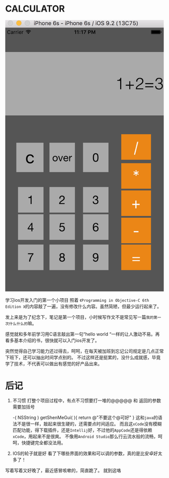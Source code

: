 

# CALCULATOR

![](art/demo.png)

学习ios开发入门的第一个小项目
照着 `《Programming in Objective-C 6th Edition 》`的内容敲了一遍，没有修改什么内容。虽然简陋，但最少运行起来了。

发上来是为了纪念下，笔记是第一个项目，小时候写作文不是常见写一篇`我的第一次什么什么的`嘛。

感觉就和多年前学习用C语言敲出第一句“hello world “一样的让人激动不易。再看多基本介绍的书，很快就可以入门ios开发了。


突然觉得自己学习能力还过得去，呵呵，在每天被加班到忘记公司规定是几点正常下班下，还可以抽出时间学点别的。
不过这样还是挺累的，没什么成就感，毕竟学了技术，不代表可以做出有感觉的好产品出来。

 


# 后记

1. 不习惯
打整个项目过程中，有点不习惯要打一堆的@@@@@ 和 返回的参数需要加括号   

	 -( NSString ) getShenMeGui( ){
		   return @"不要这个@可好" 
	 }
这和`java`的语法不是很一样，敲起来很生硬的，还需要点时间适应。
而且这`xCode`没有模糊匹配功能，得下载插件，还是`Intellij`好，不过他的`AppCode`还是得依赖`xCode`，用起来不是很爽。
不像用`Android Studio`那么行云流水般的流畅，呵呵，快捷键完全都没法用。

2. IOS的轮子就是好
 看了下哪些界面的效果和可以调的参数，真的是比安卓好太多了！


写着写着又好晚了，最近感冒咳嗽的，简直跪了。
就到这咯